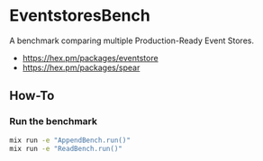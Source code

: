 # EventstoresBench

A benchmark comparing multiple Production-Ready Event Stores.

- https://hex.pm/packages/eventstore
- https://hex.pm/packages/spear

## How-To

### Run the benchmark

```bash
mix run -e "AppendBench.run()"
mix run -e "ReadBench.run()"
```
